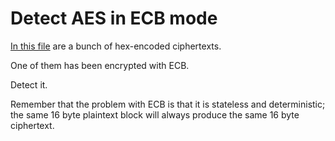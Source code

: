 # Detect AES in ECB mode

[In this file](https://github.com/wasamasa/cryptopals/blob/master/01/08.txt) are a bunch of hex-encoded ciphertexts.

One of them has been encrypted with ECB.

Detect it.

Remember that the problem with ECB is that it is stateless and
deterministic; the same 16 byte plaintext block will always produce
the same 16 byte ciphertext.
